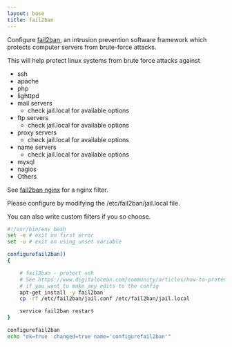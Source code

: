 ```yaml
---
layout: base
title: fail2ban
---
```


Configure [fail2ban](https://github.com/fail2ban/fail2ban), an intrusion prevention software framework which protects computer servers from brute-force attacks. 

This will help protect linux systems from brute force attacks against

* ssh
* apache
* php
* lighttpd
* mail servers
    * check jail.local for available options
* ftp servers
    * check jail.local for available options
* proxy servers
    * check jail.local for available options
* name servers
    * check jail.local for available options
* mysql
* nagios
* Others

See [fail2ban nginx](https://rtcamp.com/tutorials/nginx/fail2ban/) for a nginx filter.

Please configure by modifying the /etc/fail2ban/jail.local file.

You can also write custom filters if you so choose.


```bash
#!/usr/bin/env bash
set -e # exit on first error
set -u # exit on using unset variable

configurefail2ban()
{

	# fail2ban - protect ssh
	# See https://www.digitalocean.com/community/articles/how-to-protect-ssh-with-fail2ban-on-ubuntu-12-04
	# if you want to make any edits to the config
	apt-get install -y fail2ban
	cp -rf /etc/fail2ban/jail.conf /etc/fail2ban/jail.local

	service fail2ban restart
}

configurefail2ban
echo "ok=true  changed=true name='configurefail2ban'" 
```
